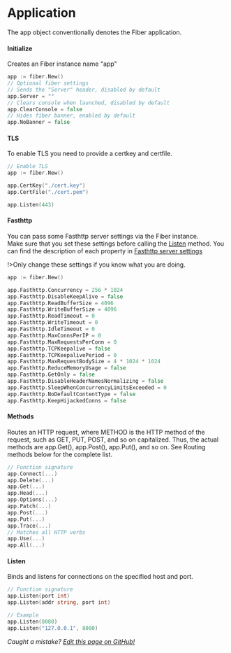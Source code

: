 # Application
The app object conventionally denotes the Fiber application.

#### Initialize
Creates an Fiber instance name "app"
```go
app := fiber.New()
// Optional fiber settings
// Sends the "Server" header, disabled by default
app.Server = ""
// Clears console when launched, disabled by default
app.ClearConsole = false
// Hides fiber banner, enabled by default
app.NoBanner = false
```

#### TLS
To enable TLS you need to provide a certkey and certfile.
```go
// Enable TLS
app := fiber.New()

app.CertKey("./cert.key")
app.CertFile("./cert.pem")

app.Listen(443)
```
#### Fasthttp
You can pass some Fasthttp server settings via the Fiber instance.  
Make sure that you set these settings before calling the [Listen](#listen) method. You can find the description of each property in [Fasthttp server settings](https://github.com/valyala/fasthttp/blob/master/server.go#L150)

!>Only change these settings if you know what you are doing.
```go
app := fiber.New()

app.Fasthttp.Concurrency = 256 * 1024
app.Fasthttp.DisableKeepAlive = false
app.Fasthttp.ReadBufferSize = 4096
app.Fasthttp.WriteBufferSize = 4096
app.Fasthttp.ReadTimeout = 0
app.Fasthttp.WriteTimeout = 0
app.Fasthttp.IdleTimeout = 0
app.Fasthttp.MaxConnsPerIP = 0
app.Fasthttp.MaxRequestsPerConn = 0
app.Fasthttp.TCPKeepalive = false
app.Fasthttp.TCPKeepalivePeriod = 0
app.Fasthttp.MaxRequestBodySize = 4 * 1024 * 1024
app.Fasthttp.ReduceMemoryUsage = false
app.Fasthttp.GetOnly = false
app.Fasthttp.DisableHeaderNamesNormalizing = false
app.Fasthttp.SleepWhenConcurrencyLimitsExceeded = 0
app.Fasthttp.NoDefaultContentType = false
app.Fasthttp.KeepHijackedConns = false
```

#### Methods
Routes an HTTP request, where METHOD is the HTTP method of the request, such as GET, PUT, POST, and so on capitalized. Thus, the actual methods are app.Get(), app.Post(), app.Put(), and so on. See Routing methods below for the complete list.
```go
// Function signature
app.Connect(...)
app.Delete(...)
app.Get(...)
app.Head(...)
app.Options(...)
app.Patch(...)
app.Post(...)
app.Put(...)
app.Trace(...)
// Matches all HTTP verbs
app.Use(...)
app.All(...)
```

#### Listen
Binds and listens for connections on the specified host and port.
```go
// Function signature
app.Listen(port int)
app.Listen(addr string, port int)

// Example
app.Listen(8080)
app.Listen("127.0.0.1", 8080)
```


*Caught a mistake? [Edit this page on GitHub!](https://github.com/Fenny/fiber/blob/master/docs/application.md)*
